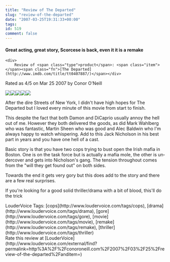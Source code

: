 ```yaml
---
title: "Review of The Departed"
slug: "review-of-the-departed"
date: "2007-03-25T19:31:33+00:00"
tags:
id: 519
comment: false
---
```


<div lang="en" class="hreview">

#### Great acting, great story, Scorcese is back, even it it is a remake

    <div>
        Review of <span class="type">product</span>: <span class="item"></span><span class="fn">[The Departed](http://www.imdb.com/title/tt0407887/)</span></div> 
Rated as <span class="rating">4</span>/5 on <span class="dtreviewed">Mar 25 2007</span> by <span class="reviewer vcard"></span><span class="fn">Conor O'Neill</span>
    <div><span class="stars" title="4">![](http://beta.loudervoice.com/static/images/small-star.png)![](http://beta.loudervoice.com/static/images/small-star.png)![](http://beta.loudervoice.com/static/images/small-star.png)![](http://beta.loudervoice.com/static/images/small-star.png)![](http://beta.loudervoice.com/static/images/small-non-star.png)</span></div>
    <div class="description">

After the dire Streets of New York, I didn't have high hopes for The Departed but I loved every minute of this movie from start to finish.

This despite the fact that both Damon and DiCaprio usually annoy the hell out of me. However they both delivered the goods, as did Mark Wahlberg who was fantastic, Martin Sheen who was good and Alec Baldwin who I'm always happy to watch whispering. Add to this Jack Nicholson in his best part in years and you have one hell of a cast.

Basic story is that you have two cops trying to bust open the Irish mafia in Boston. One is on the task force but is actually a mafia mole, the other is undercover and gets into Nicholson's gang. The tension throughout comes from the "will they get found out" on both sides.

Towards the end it gets very gory but this does add to the story and there are a few real surprises.

If you're looking for a good solid thriller/drama with a bit of blood, this'll do the trick
</div>
    <div class="review_tags">LouderVoice Tags: [cops](http://www.loudervoice.com/tags/cops), [drama](http://www.loudervoice.com/tags/drama), [gore](http://www.loudervoice.com/tags/gore), [movie](http://www.loudervoice.com/tags/movie), [remake](http://www.loudervoice.com/tags/remake), [thriller](http://www.loudervoice.com/tags/thriller)</div>
    <div class="rate">Rate this review at [LouderVoice](http://www.loudervoice.com/external/find?permalink=http%3A%2F%2Fconoroneill.com%2F2007%2F03%2F25%2Freview-of-the-departed%2Fanditem=)</div>
</div>
